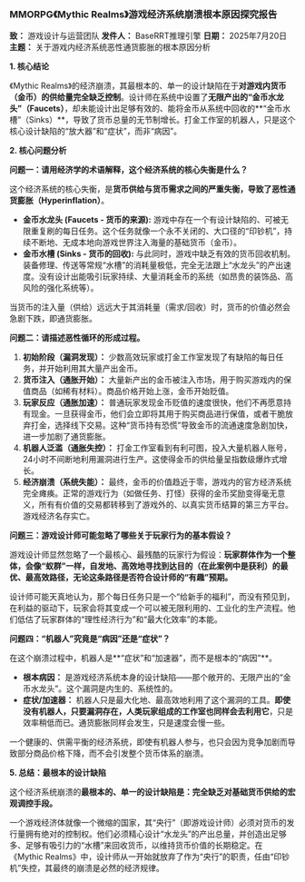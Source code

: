 
### **MMORPG《Mythic Realms》游戏经济系统崩溃根本原因探究报告**

**致：** 游戏设计与运营团队
**发件人：** BaseRRT推理引擎
**日期：** 2025年7月20日
**主题：** 关于游戏内经济系统恶性通货膨胀的根本原因分析

**1. 核心结论**

《Mythic Realms》的经济崩溃，其最根本的、单一的设计缺陷在于**对游戏内货币（金币）的供给量完全缺乏控制**。设计师在系统中设置了**无限产出的“金币水龙头”（Faucets）**，却未能设计出足够有效的、能将金币从系统中回收的**“金币水槽”（Sinks）**，导致了货币总量的无节制增长。打金工作室的机器人，只是这个核心设计缺陷的“放大器”和“症状”，而非“病因”。

**2. 核心问题分析**

**问题一：请用经济学的术语解释，这个经济系统的核心失衡是什么？**

这个经济系统的核心失衡，是**货币供给与货币需求之间的严重失衡，导致了恶性通货膨胀（Hyperinflation）**。

*   **金币水龙头 (Faucets - 货币的来源):** 游戏中存在一个有设计缺陷的、可被无限重复刷的每日任务。这个任务就像一个永不关闭的、大口径的“印钞机”，持续不断地、无成本地向游戏世界注入海量的基础货币（金币）。
*   **金币水槽 (Sinks - 货币的回收):** 与此同时，游戏中缺乏有效的货币回收机制。装备修理、传送等常规“水槽”的消耗量极低，完全无法跟上“水龙头”的产出速度。没有设计出能吸引玩家持续、大量消耗金币的系统（如昂贵的装饰品、高风险的强化系统等）。

当货币的注入量（供给）远远大于其消耗量（需求/回收）时，货币的价值必然会急剧下跌，即通货膨胀。

**问题二：请描述恶性循环的形成过程。**

1.  **初始阶段（漏洞发现）：** 少数高效玩家或打金工作室发现了有缺陷的每日任务，并开始利用其大量产出金币。
2.  **货币注入（通胀开始）：** 大量新产出的金币被注入市场，用于购买游戏内的保值商品（如稀有材料）。商品价格开始上涨，金币开始贬值。
3.  **玩家反应（通胀加速）：** 普通玩家发现金币贬值的速度很快，他们不再愿意持有现金。一旦获得金币，他们会立即将其用于购买商品进行保值，或者干脆放弃打金，选择线下交易。这种“货币持有恐慌”导致金币的流通速度急剧加快，进一步加剧了通货膨胀。
4.  **机器人泛滥（通胀失控）：** 打金工作室看到有利可图，投入大量机器人账号，24小时不间断地利用漏洞进行生产。这使得金币的供给量呈指数级爆炸式增长。
5.  **经济崩溃（系统失能）：** 最终，金币的价值趋近于零，游戏内的官方经济系统完全瘫痪。正常的游戏行为（如做任务、打怪）获得的金币奖励变得毫无意义，所有有价值的交易都转移到了游戏外的、以真实货币结算的第三方平台。游戏经济名存实亡。

**问题三：游戏设计师可能忽略了哪些关于玩家行为的基本假设？**

游戏设计师显然忽略了一个最核心、最残酷的玩家行为假设：**玩家群体作为一个整体，会像“蚁群”一样，自发地、高效地寻找到达目的（在此案例中是获利）的最优、最高效路径，无论这条路径是否符合设计师的“有趣”预期。**

设计师可能天真地认为，那个每日任务只是一个“给新手的福利”，而没有预见到，在利益的驱动下，玩家会将其变成一个可以被无限利用的、工业化的生产流程。他们低估了玩家群体的“理性经济行为”和“最大化效率”的本能。

**问题四：“机器人”究竟是“病因”还是“症状”？**

在这个崩溃过程中，机器人是**“症状”和“加速器”，而不是根本的“病因”**。

*   **根本病因：** 是游戏经济系统本身的设计缺陷——那个敞开的、无限产出的“金币水龙头”。这个漏洞是内生的、系统性的。
*   **症状/加速器：** 机器人只是最大化地、最高效地利用了这个漏洞的工具。**即使没有机器人，只要漏洞存在，人类玩家组成的工作室也同样会去利用它**，只是效率稍低而已。通货膨胀同样会发生，只是速度会慢一些。

一个健康的、供需平衡的经济系统，即使有机器人参与，也只会因为竞争加剧而导致部分商品价格下降，而不会引发整个货币体系的崩溃。

**5. 总结：最根本的设计缺陷**

这个经济系统崩溃的**最根本的、单一的设计缺陷是：完全缺乏对基础货币供给的宏观调控手段。**

一个游戏经济体就像一个微缩的国家，其“央行”（即游戏设计师）必须对货币的发行量拥有绝对的控制权。他们必须精心设计“水龙头”的产出总量，并创造出足够多、足够有吸引力的“水槽”来回收货币，以维持货币价值的长期稳定。在《Mythic Realms》中，设计师从一开始就放弃了作为“央行”的职责，任由“印钞机”失控，其最终的崩溃是必然的经济规律。
